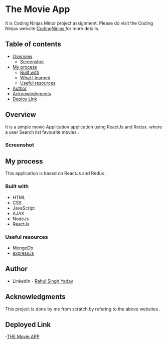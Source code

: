 # The Movie App

It is  Coding Ninjas Minor project assignment. Please do visit the Coding Ninjas website [CodingNinjas ](https://www.codingninjas.com/) for more details.

## Table of contents

- [Overview](#overview)
  - [Screenshot](#screenshot)
- [My process](#my-process)
  - [Built with](#built-with)
  - [What I learned](#what-i-learned)
  - [Useful resources](#useful-resources)
- [Author](#author)
- [Acknowledgments](#acknowledgments)
- [Deploy Link](#deployed-link)

## Overview

It is a simple movie Application application using ReactJs and Redux. where a user Search list favourite movies .

### Screenshot



## My process

This application is based on ReactJs and Redux .  
### Built with

- HTML
- CSS
- JavaScript
- AJAX
- NodeJs
- ReactJs
  
### Useful resources

- [MongoDb](https://mongoosejs.com/)
- [expressJs](https://expressjs.com/)

## Author

- LinkedIn - [Rahul Singh Yadav](https://www.linkedin.com/in/rahul-yadav-73624614a/)


## Acknowledgments

This project is done by me from scratch by refering to the above websites .
## Deployed Link
-[THE Movie APP](https://movie-application-using-react-and-redux.vercel.app/)
